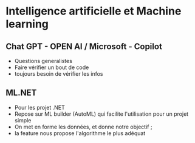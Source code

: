 # Intelligence artificielle et Machine learning

## Chat GPT - OPEN AI / Microsoft - Copilot

* Questions generalistes
* Faire vérifier un bout de code
* toujours besoin de vérifier les infos

## ML.NET 

* Pour les projet .NET
* Repose sur ML builder (AutoML) qui facilite l'utilisation pour un projet simple
* On met en forme les données, et donne notre objectif ; 
* la feature nous propose l'algorithme le plus adéquat